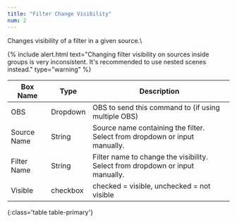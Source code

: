 ```yaml
---
title: "Filter Change Visibility"
num: 2
---
```

Changes visibility of a filter in a given source.\

{% include alert.html text="Changing filter visibility on sources inside groups is very inconsistent. It's recommended to use nested scenes instead." type="warning" %} 

| Box Name | Type | Description | 
|-------|--------|--------
|OBS|Dropdown|OBS to send this command to (if using multiple OBS)|
|Source	Name|String	| Source name containing the filter. Select from dropdown or input manually.
|Filter	Name|String	| Filter name to change the visibility. Select from dropdown or input manually.
|Visible|checkbox| checked = visible, unchecked = not visible
{:class='table table-primary'}









